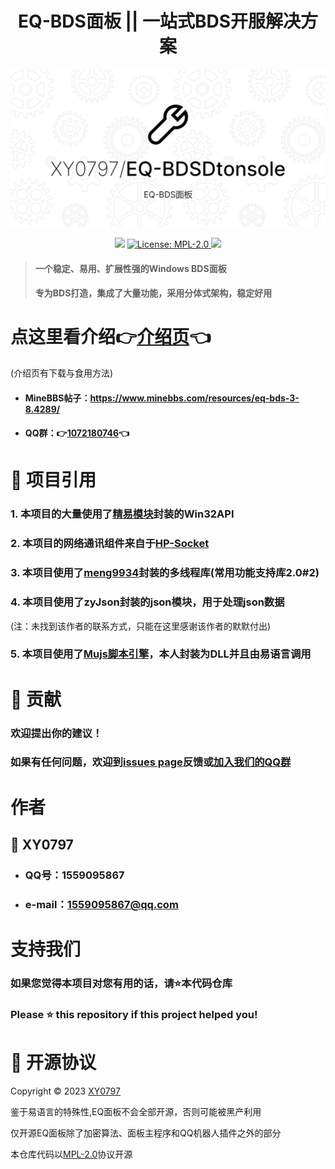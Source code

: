 <h1 align="center">EQ-BDS面板 || 一站式BDS开服解决方案</h1>

![图片](./EQ-BDSDtonsole.webp)

<p align="center">
  <img src="https://img.shields.io/github/v/release/XY0797/EQ-BDSDtonsole" />
  <a href="https://github.com/XY0797/EQ-BDSDtonsole/blob/master/LICENSE">
    <img alt="License: MPL-2.0" src="https://img.shields.io/github/license/XY0797/EQ-BDSDtonsole" target="_blank" />
  </a>
  <a href="https://jq.qq.com/?_wv=1027&k=jPV9ohWe">
    <img src="https://img.shields.io/badge/QQ%E7%BE%A4-1072180746-green" target="_blank"/>
  </a>
</p>

> #### 一个稳定、易用、扩展性强的Windows BDS面板
> #### 专为BDS打造，集成了大量功能，采用分体式架构，稳定好用

# 点这里看介绍👉[介绍页](https://xy0797.github.io/EQ-BDSDtonsoleDocs/)👈

(介绍页有下载与食用方法)

+ #### MineBBS帖子：https://www.minebbs.com/resources/eq-bds-3-8.4289/
+ #### QQ群：👉[1072180746](https://jq.qq.com/?_wv=1027&k=jPV9ohWe)👈

# 💾 项目引用

### 1. 本项目的大量使用了[精易模块](http://ec.125.la/)封装的Win32API

### 2. 本项目的网络通讯组件来自于[HP-Socket](https://github.com/ldcsaa/HP-Socket)

### 3. 本项目使用了[meng9934](https://bbs.125.la/forum.php?mod=viewthread&tid=14691896)封装的多线程库(常用功能支持库2.0#2)

### 4. 本项目使用了zyJson封装的json模块，用于处理json数据
(注：未找到该作者的联系方式，只能在这里感谢该作者的默默付出)

### 5. 本项目使用了[Mujs脚本引擎](https://www.mujs.com/)，本人封装为DLL并且由易语言调用

# 🤝 贡献

### 欢迎提出你的建议！

### 如果有任何问题，欢迎到[issues page](https://github.com/kefranabg/readme-md-generator/issues)反馈或[加入我们的QQ群](https://jq.qq.com/?_wv=1027&k=jPV9ohWe)

# 作者

## 👤 **XY0797**

- ### QQ号：1559095867

- ### e-mail：1559095867@qq.com

# 支持我们

### 如果您觉得本项目对您有用的话，请⭐️本代码仓库

### Please ⭐️ this repository if this project helped you!

# 📝 开源协议

Copyright © 2023 [XY0797](https://github.com/XY0797)

鉴于易语言的特殊性,EQ面板不会全部开源，否则可能被黑产利用

仅开源EQ面板除了加密算法、面板主程序和QQ机器人插件之外的部分

本仓库代码以[MPL-2.0](https://github.com/XY0797/EQ-BDSDtonsole/blob/master/LICENSE)协议开源